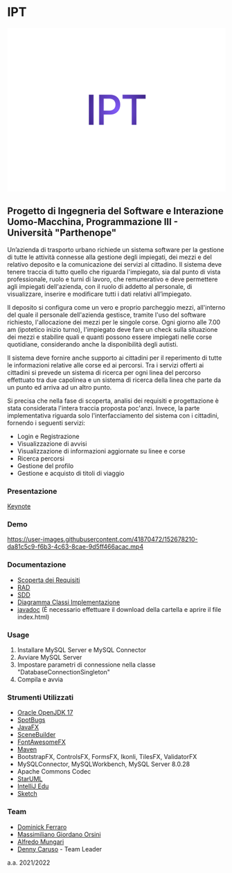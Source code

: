 # IPT

![projectLogo](https://github.com/dennewbie/IPT/blob/main/ingegneriaSoftware_interazioneUomoMacchina/design_IPT/initialDesign/IPT.png)

## Progetto di Ingegneria del Software e Interazione Uomo-Macchina, Programmazione III - Università "Parthenope"

Un’azienda di trasporto urbano richiede un sistema software per la gestione di tutte le attività connesse alla gestione degli impiegati, dei mezzi e del relativo deposito e la comunicazione dei servizi al cittadino. Il sistema deve tenere traccia di tutto quello che riguarda l'impiegato, sia dal punto di vista professionale, ruolo e turni di lavoro, che remunerativo e deve permettere agli impiegati dell'azienda, con il ruolo di addetto al personale, di visualizzare, inserire e modificare tutti i dati relativi all’impiegato.

Il deposito si configura come un vero e proprio parcheggio mezzi, all'interno del quale il personale dell'azienda gestisce, tramite l'uso del software richiesto, l'allocazione dei mezzi per le singole corse. Ogni giorno alle 7.00 am (ipotetico inizio turno), l'impiegato deve fare un check sulla situazione dei mezzi e stabilire quali e quanti possono essere impiegati nelle corse quotidiane, considerando anche la disponibilità degli autisti.

Il sistema deve fornire anche supporto ai cittadini per il reperimento di tutte le informazioni relative alle corse ed ai percorsi. Tra i servizi offerti ai cittadini si prevede un sistema di ricerca per ogni linea del percorso effettuato tra due capolinea e un sistema di ricerca della linea che parte da un punto ed arriva ad un altro punto.

Si precisa che nella fase di scoperta, analisi dei requisiti e progettazione è stata considerata l'intera traccia proposta poc'anzi. Invece, la parte implementativa riguarda solo l'interfacciamento del sistema con i cittadini, fornendo i seguenti servizi:
- Login e Registrazione
- Visualizzazione di avvisi
- Visualizzazione di informazioni aggiornate su linee e corse
- Ricerca percorsi
- Gestione del profilo
- Gestione e acquisto di titoli di viaggio

### Presentazione
[Keynote](https://github.com/dennewbie/IPT/blob/main/presentazione_IPT/IPT_presentazione.pdf)

### Demo
https://user-images.githubusercontent.com/41870472/152678210-da81c5c9-f6b3-4c63-8cae-9d5ff466acac.mp4




### Documentazione
- [Scoperta dei Requisiti](https://github.com/dennewbie/IPT/blob/main/ingegneriaSoftware_interazioneUomoMacchina/analisi/ScopertaRequisiti.pdf)
- [RAD](https://github.com/dennewbie/IPT/blob/main/ingegneriaSoftware_interazioneUomoMacchina/analisi/RAD.pdf)
- [SDD](https://github.com/dennewbie/IPT/blob/main/ingegneriaSoftware_interazioneUomoMacchina/progettazione/SDD.pdf)
- [Diagramma Classi Implementazione](https://github.com/dennewbie/IPT/blob/main/prog3/diagrammaClassiImplementazione/diagrammaClassiImplementazione.pdf)
- [javadoc](https://github.com/dennewbie/IPT/tree/main/prog3/javadoc) (È necessario effettuare il download della cartella e aprire il file index.html)


### Usage
1. Installare MySQL Server e MySQL Connector
2. Avviare MySQL Server
3. Impostare parametri di connessione nella classe "DatabaseConnectionSingleton"
4. Compila e avvia


### Strumenti Utilizzati
- [Oracle OpenJDK 17](https://openjdk.java.net/projects/jdk/17/)
- [SpotBugs](https://spotbugs.github.io/)
- [JavaFX](https://openjfx.io/)
- [SceneBuilder](https://gluonhq.com/products/scene-builder/)
- [FontAwesomeFX](https://mvnrepository.com/artifact/de.jensd/fontawesomefx)
- [Maven](https://maven.apache.org/)
- BootstrapFX, ControlsFX, FormsFX, Ikonli, TilesFX, ValidatorFX
- MySQLConnector, MySQLWorkbench, MySQL Server 8.0.28
- Apache Commons Codec
- [StarUML](https://staruml.io/)
- [IntelliJ Edu](https://www.jetbrains.com/idea/)
- [Sketch](https://www.sketch.com/)

### Team
- [Dominick Ferraro](https://github.com/dom0000D)
- [Massimiliano Giordano Orsini](https://github.com/gomax22)
- [Alfredo Mungari](https://github.com/mungowz)
- [Denny Caruso](https://github.com/dennewbie) - Team Leader


a.a. 2021/2022
